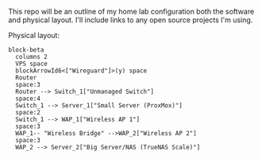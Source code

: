 This repo will be an outline of my home lab configuration both the software and physical layout. I'll include links to any open source projects I'm using.

Physical layout:


```mermaid
block-beta
  columns 2
  VPS space 
  blockArrowId6<["Wireguard"]>(y) space
  Router
  space:3
  Router --> Switch_1["Unmanaged Switch"]
  space:4
  Switch_1 --> Server_1["Small Server (ProxMox)"]
  space:2
  Switch_1 --> WAP_1["Wireless AP 1"]
  space:3
  WAP_1-- "Wireless Bridge" -->WAP_2["Wireless AP 2"]
  space:3
  WAP_2 --> Server_2["Big Server/NAS (TrueNAS Scale)"]
```
